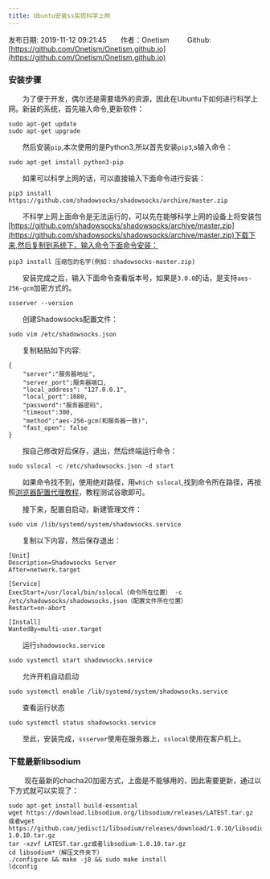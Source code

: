 ```yaml
---
title: Ubuntu安装ss实现科学上网
---
```

发布日期: 2019-11-12 09:21:45&emsp;&emsp;作者：Onetism &emsp;&emsp; Github:[https://github.com/Onetism/Onetism.github.io](https://github.com/Onetism/Onetism.github.io)

### 安装步骤
&emsp;&emsp;为了便于开发，偶尔还是需要墙外的资源，因此在Ubuntu下如何进行科学上网。新装的系统，首先输入命令,更新软件：

    sudo apt-get update
	sudo apt-get upgrade

&emsp;&emsp;然后安装`pip`,本次使用的是Python3,所以首先安装`pip3`,s输入命令：

    sudo apt-get install python3-pip


&emsp;&emsp;如果可以科学上网的话，可以直接输入下面命令进行安装：

    pip3 install https://github.com/shadowsocks/shadowsocks/archive/master.zip


&emsp;&emsp;不科学上网上面命令是无法运行的，可以先在能够科学上网的设备上将安装包[https://github.com/shadowsocks/shadowsocks/archive/master.zip](https://github.com/shadowsocks/shadowsocks/archive/master.zip)下载下来,然后复制到系统下，输入命令下面命令安装：

    pip3 install 压缩包的名字(例如：shadowsocks-master.zip)

&emsp;&emsp;安装完成之后，输入下面命令查看版本号，如果是`3.0.0`的话，是支持`aes-256-gcm`加密方式的。

    ssserver --version

&emsp;&emsp;创建Shadowsocks配置文件：

    sudo vim /etc/shadowsocks.json

&emsp;&emsp;复制粘贴如下内容:

    {
	    "server":"服务器地址",
	    "server_port":服务器端口,
	    "local_address": "127.0.0.1",
	    "local_port":1080,
	    "password":"服务器密码",
	    "timeout":300,
	    "method":"aes-256-gcm(和服务器一致)",
	    "fast_open": false
    }

&emsp;&emsp;按自己修改好后保存，退出，然后终端运行命令：

    sudo sslocal -c /etc/shadowsocks.json -d start

&emsp;&emsp;如果命令找不到，使用绝对路径，用`which sslocal`,找到命令所在路径，再按照[浏览器配置代理教程](https://proxy-switchyomega.com/settings/)，教程测试谷歌即可。

&emsp;&emsp;接下来，配置自启动，新建管理文件：

    sudo vim /lib/systemd/system/shadowsocks.service

&emsp;&emsp;复制以下内容，然后保存退出：

	[Unit]
	Description=Shadowsocks Server
	After=network.target
	
	[Service]
	ExecStart=/usr/local/bin/sslocal（命令所在位置） -c /etc/shadowsocks/shadowsocks.json（配置文件所在位置）
	Restart=on-abort

	[Install]
	WantedBy=multi-user.target

&emsp;&emsp;运行`shadowsocks.service`

    sudo systemctl start shadowsocks.service

&emsp;&emsp;允许开机自动启动

    sudo systemctl enable /lib/systemd/system/shadowsocks.service

&emsp;&emsp;查看运行状态

    sudo systemctl status shadowsocks.service

&emsp;&emsp;至此，安装完成，`ssserver`使用在服务器上，`sslocal`使用在客户机上。

### 下载最新libsodium
&emsp;&emsp; 现在最新的chacha20加密方式，上面是不能够用的，因此需要更新，通过以下方式就可以实现了：

	sudo apt-get install build-essential
	wget https://download.libsodium.org/libsodium/releases/LATEST.tar.gz 或者wget https://github.com/jedisct1/libsodium/releases/download/1.0.10/libsodium-1.0.10.tar.gz
	tar -xzvf LATEST.tar.gz或者libsodium-1.0.10.tar.gz
	cd libsodium*（解压文件夹下）
	./configure && make -j8 && sudo make install
	ldconfig